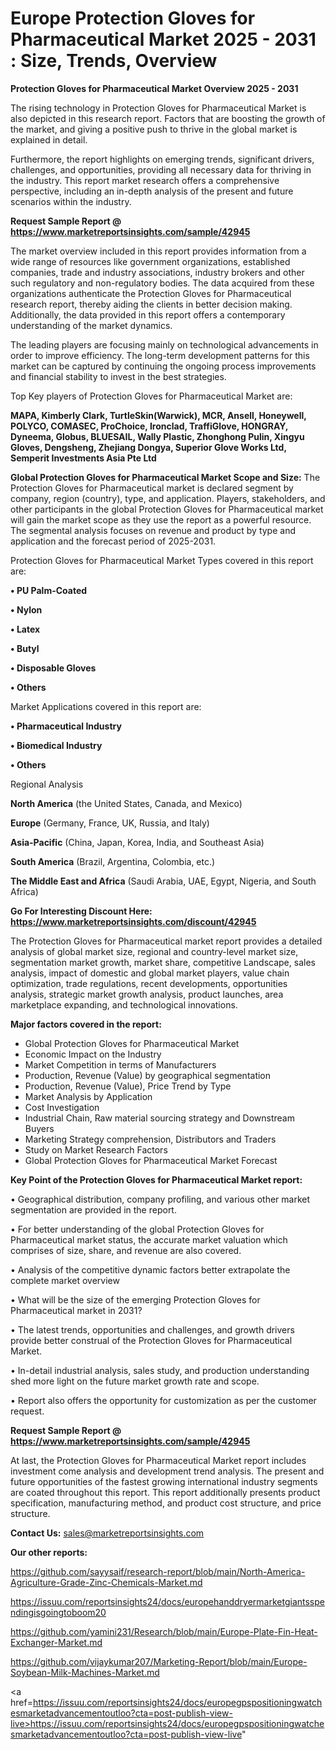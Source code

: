 # Europe Protection Gloves for Pharmaceutical Market 2025 - 2031 : Size, Trends, Overview

<Strong> Protection Gloves for Pharmaceutical Market Overview 2025 - 2031</strong>

The rising technology in Protection Gloves for Pharmaceutical Market is also depicted in this research report. Factors that are boosting the growth of the market, and giving a positive push to thrive in the global market is explained in detail.

Furthermore, the report highlights on emerging trends, significant drivers, challenges, and opportunities, providing all necessary data for thriving in the industry. This report market research offers a comprehensive perspective, including an in-depth analysis of the present and future scenarios within the industry.

<strong>Request Sample Report @ <a href=https://www.marketreportsinsights.com/sample/42945>https://www.marketreportsinsights.com/sample/42945</a></strong>

The market overview included in this report provides information from a wide range of resources like government organizations, established companies, trade and industry associations, industry brokers and other such regulatory and non-regulatory bodies. The data acquired from these organizations authenticate the Protection Gloves for Pharmaceutical research report, thereby aiding the clients in better decision making. Additionally, the data provided in this report offers a contemporary understanding of the market dynamics.

The leading players are focusing mainly on technological advancements in order to improve efficiency. The long-term development patterns for this market can be captured by continuing the ongoing process improvements and financial stability to invest in the best strategies.

Top Key players of Protection Gloves for Pharmaceutical Market are:

<strong>MAPA, Kimberly Clark, TurtleSkin(Warwick), MCR, Ansell, Honeywell, POLYCO, COMASEC, ProChoice, Ironclad, TraffiGlove, HONGRAY, Dyneema, Globus, BLUESAIL, Wally Plastic, Zhonghong Pulin, Xingyu Gloves, Dengsheng, Zhejiang Dongya, Superior Glove Works Ltd, Semperit Investments Asia Pte Ltd</strong>

<strong><b>Global Protection Gloves for Pharmaceutical Market Scope and Size:</b></strong>
The Protection Gloves for Pharmaceutical market is declared segment by company, region (country), type, and application. Players, stakeholders, and other participants in the global Protection Gloves for Pharmaceutical market will gain the market scope as they use the report as a powerful resource. The segmental analysis focuses on revenue and product by type and application and the forecast period of 2025-2031.

Protection Gloves for Pharmaceutical Market Types covered in this report are:

<strong>•  PU Palm-Coated

•  Nylon

•  Latex

•  Butyl

•  Disposable Gloves

•  Others</strong>

Market Applications covered in this report are:

<strong>•  Pharmaceutical Industry

•  Biomedical Industry

•  Others</strong> 

Regional Analysis

<strong>North America</strong> (the United States, Canada, and Mexico)

<strong>Europe</strong> (Germany, France, UK, Russia, and Italy)

<strong>Asia-Pacific</strong> (China, Japan, Korea, India, and Southeast Asia)

<strong>South America</strong> (Brazil, Argentina, Colombia, etc.)

<strong>The Middle East and Africa</strong> (Saudi Arabia, UAE, Egypt, Nigeria, and South Africa)

<strong>Go For Interesting Discount Here: <a href=https://www.marketreportsinsights.com/discount/42945>https://www.marketreportsinsights.com/discount/42945</a></strong>

The Protection Gloves for Pharmaceutical market report provides a detailed analysis of global market size, regional and country-level market size, segmentation market growth, market share, competitive Landscape, sales analysis, impact of domestic and global market players, value chain optimization, trade regulations, recent developments, opportunities analysis, strategic market growth analysis, product launches, area marketplace expanding, and technological innovations.

<strong><b>Major factors covered in the report:</b></strong>
<ul>
  <li>Global Protection Gloves for Pharmaceutical Market </li>
  <li>Economic Impact on the Industry</li>
  <li>Market Competition in terms of Manufacturers</li>
  <li>Production, Revenue (Value) by geographical segmentation</li>
  <li>Production, Revenue (Value), Price Trend by Type</li>
  <li>Market Analysis by Application</li>
  <li>Cost Investigation</li>
  <li>Industrial Chain, Raw material sourcing strategy and Downstream Buyers</li>
  <li>Marketing Strategy comprehension, Distributors and Traders</li>
  <li>Study on Market Research Factors</li>
  <li>Global Protection Gloves for Pharmaceutical Market Forecast</li>
</ul>

<strong><b>Key Point of the Protection Gloves for Pharmaceutical Market report:</b></strong>

• Geographical distribution, company profiling, and various other market segmentation are provided in the report.

• For better understanding of the global Protection Gloves for Pharmaceutical market status, the accurate market valuation which comprises of size, share, and revenue are also covered.

• Analysis of the competitive dynamic factors better extrapolate the complete market overview

• What will be the size of the emerging Protection Gloves for Pharmaceutical market in 2031?

• The latest trends, opportunities and challenges, and growth drivers provide better construal of the Protection Gloves for Pharmaceutical Market.

• In-detail industrial analysis, sales study, and production understanding shed more light on the future market growth rate and scope.

• Report also offers the opportunity for customization as per the customer request.

<strong>Request Sample Report @ <a href=https://www.marketreportsinsights.com/sample/42945>https://www.marketreportsinsights.com/sample/42945</a></strong>

At last, the Protection Gloves for Pharmaceutical Market report includes investment come analysis and development trend analysis. The present and future opportunities of the fastest growing international industry segments are coated throughout this report. This report additionally presents product specification, manufacturing method, and product cost structure, and price structure.

<strong>Contact Us:</strong>
sales@marketreportsinsights.com

<strong>Our other reports:</strong>

<a href=https://github.com/sayysaif/research-report/blob/main/North-America-Agriculture-Grade-Zinc-Chemicals-Market.md>https://github.com/sayysaif/research-report/blob/main/North-America-Agriculture-Grade-Zinc-Chemicals-Market.md</a>

<a href=https://issuu.com/reportsinsights24/docs/europehanddryermarketgiantsspendingisgoingtoboom20>https://issuu.com/reportsinsights24/docs/europehanddryermarketgiantsspendingisgoingtoboom20</a>

<a href=https://github.com/yamini231/Research/blob/main/Europe-Plate-Fin-Heat-Exchanger-Market.md>https://github.com/yamini231/Research/blob/main/Europe-Plate-Fin-Heat-Exchanger-Market.md</a>

<a href=https://github.com/vijaykumar207/Marketing-Report/blob/main/Europe-Soybean-Milk-Machines-Market.md>https://github.com/vijaykumar207/Marketing-Report/blob/main/Europe-Soybean-Milk-Machines-Market.md</a>

<a href=https://issuu.com/reportsinsights24/docs/europegpspositioningwatchesmarketadvancementoutloo?cta=post-publish-view-live>https://issuu.com/reportsinsights24/docs/europegpspositioningwatchesmarketadvancementoutloo?cta=post-publish-view-live</a>"
